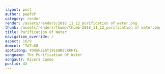 ```yaml
---
layout: post
author: pepfof
category: render
render: /assets/renders/2018_11_12_purification of water.png
thumb: /assets/renders/thumb/thumb-2018_11_12_purification of water.png
title: Purification Of Water
navigation_override: /
aspect: 16/9
domcol: ^7d7a88
spotisong: 4bWoFZESYj916QHz5kKHTE
songname: The Purification Of Water
songautr: Rivers Cuomo
postid: 43
---
```


<!--USER BEGIN 1-->

<!--USER END 1-->

<!--more-->
<!--USER BEGIN 2-->

<!--USER END 2-->

